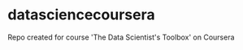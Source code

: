 datasciencecoursera
===================

Repo created for course 'The Data Scientist's Toolbox' on Coursera
